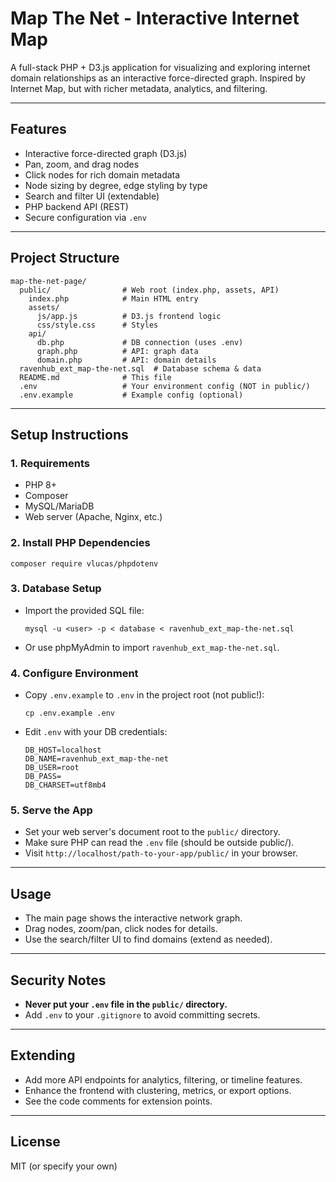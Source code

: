 # Map The Net - Interactive Internet Map

A full-stack PHP + D3.js application for visualizing and exploring internet domain relationships as an interactive force-directed graph. Inspired by Internet Map, but with richer metadata, analytics, and filtering.

---

## Features
- Interactive force-directed graph (D3.js)
- Pan, zoom, and drag nodes
- Click nodes for rich domain metadata
- Node sizing by degree, edge styling by type
- Search and filter UI (extendable)
- PHP backend API (REST)
- Secure configuration via `.env`

---

## Project Structure
```
map-the-net-page/
  public/                # Web root (index.php, assets, API)
    index.php            # Main HTML entry
    assets/
      js/app.js          # D3.js frontend logic
      css/style.css      # Styles
    api/
      db.php             # DB connection (uses .env)
      graph.php          # API: graph data
      domain.php         # API: domain details
  ravenhub_ext_map-the-net.sql  # Database schema & data
  README.md              # This file
  .env                   # Your environment config (NOT in public/)
  .env.example           # Example config (optional)
```

---

## Setup Instructions

### 1. Requirements
- PHP 8+
- Composer
- MySQL/MariaDB
- Web server (Apache, Nginx, etc.)

### 2. Install PHP Dependencies
```
composer require vlucas/phpdotenv
```

### 3. Database Setup
- Import the provided SQL file:
  ```
  mysql -u <user> -p < database < ravenhub_ext_map-the-net.sql
  ```
- Or use phpMyAdmin to import `ravenhub_ext_map-the-net.sql`.

### 4. Configure Environment
- Copy `.env.example` to `.env` in the project root (not public!):
  ```
  cp .env.example .env
  ```
- Edit `.env` with your DB credentials:
  ```
  DB_HOST=localhost
  DB_NAME=ravenhub_ext_map-the-net
  DB_USER=root
  DB_PASS=
  DB_CHARSET=utf8mb4
  ```

### 5. Serve the App
- Set your web server's document root to the `public/` directory.
- Make sure PHP can read the `.env` file (should be outside public/).
- Visit `http://localhost/path-to-your-app/public/` in your browser.

---

## Usage
- The main page shows the interactive network graph.
- Drag nodes, zoom/pan, click nodes for details.
- Use the search/filter UI to find domains (extend as needed).

---

## Security Notes
- **Never put your `.env` file in the `public/` directory.**
- Add `.env` to your `.gitignore` to avoid committing secrets.

---

## Extending
- Add more API endpoints for analytics, filtering, or timeline features.
- Enhance the frontend with clustering, metrics, or export options.
- See the code comments for extension points.

---

## License
MIT (or specify your own) 